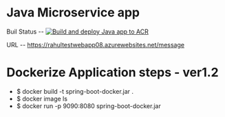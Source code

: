 # Java Microservice app

Buil Status -- [![Build and deploy Java app to ACR](https://github.com/orgtest-rahul/JavaSpringBootHello/actions/workflows/main.yml/badge.svg)](https://github.com/orgtest-rahul/JavaSpringBootHello/actions/workflows/main.yml)

URL -- https://rahultestwebapp08.azurewebsites.net/message


# Dockerize Application steps - ver1.2
* $ docker build -t spring-boot-docker.jar .
* $ docker image ls
* $ docker run -p 9090:8080 spring-boot-docker.jar
